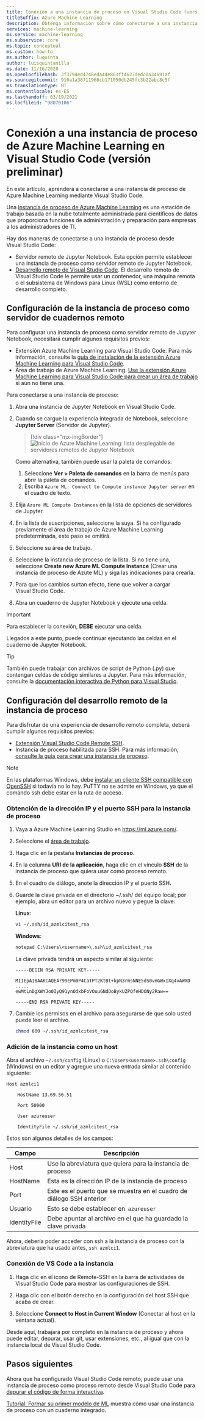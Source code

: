```yaml
---
title: Conexión a una instancia de proceso en Visual Studio Code (versión preliminar)
titleSuffix: Azure Machine Learning
description: Obtenga información sobre cómo conectarse a una instancia de proceso de Azure Machine Learning en Visual Studio Code para ejecutar cargas de trabajo interactivas de Jupyter Notebook y desarrollo remoto.
services: machine-learning
ms.service: machine-learning
ms.subservice: core
ms.topic: conceptual
ms.custom: how-to
ms.author: luquinta
author: luisquintanilla
ms.date: 11/16/2020
ms.openlocfilehash: 3f3794ed4748eda44e863ff4627dedc0a34691af
ms.sourcegitcommit: 910a1a38711966cb171050db245fc3b22abc8c5f
ms.translationtype: HT
ms.contentlocale: es-ES
ms.lasthandoff: 03/19/2021
ms.locfileid: "98070106"
---
```

# <a name="connect-to-an-azure-machine-learning-compute-instance-in-visual-studio-code-preview"></a>Conexión a una instancia de proceso de Azure Machine Learning en Visual Studio Code (versión preliminar)

En este artículo, aprenderá a conectarse a una instancia de proceso de Azure Machine Learning mediante Visual Studio Code.

Una [instancia de proceso de Azure Machine Learning](concept-compute-instance.md) es una estación de trabajo basada en la nube totalmente administrada para científicos de datos que proporciona funciones de administración y preparación para empresas a los administradores de TI.

Hay dos maneras de conectarse a una instancia de proceso desde Visual Studio Code:

* Servidor remoto de Jupyter Notebook. Esta opción permite establecer una instancia de proceso como servidor remoto de Jupyter Notebook.
* [Desarrollo remoto de Visual Studio Code](https://code.visualstudio.com/docs/remote/remote-overview). El desarrollo remoto de Visual Studio Code le permite usar un contenedor, una máquina remota o el subsistema de Windows para Linux (WSL) como entorno de desarrollo completo.

## <a name="configure-compute-instance-as-remote-notebook-server"></a>Configuración de la instancia de proceso como servidor de cuadernos remoto

Para configurar una instancia de proceso como servidor remoto de Jupyter Notebook, necesitará cumplir algunos requisitos previos:

* Extensión Azure Machine Learning para Visual Studio Code. Para más información, consulte la [guía de instalación de la extensión Azure Machine Learning para Visual Studio Code](tutorial-setup-vscode-extension.md).
* Área de trabajo de Azure Machine Learning. [Use la extensión Azure Machine Learning para Visual Studio Code para crear un área de trabajo](how-to-manage-resources-vscode.md#create-a-workspace) si aún no tiene una.

Para conectarse a una instancia de proceso:

1. Abra una instancia de Jupyter Notebook en Visual Studio Code.
1. Cuando se cargue la experiencia integrada de Notebook, seleccione **Jupyter Server** (Servidor de Jupyter).

    > [!div class="mx-imgBorder"]
    > ![Inicio de Azure Machine Learning: lista desplegable de servidores remotos de Jupyter Notebook](media/how-to-set-up-vs-code-remote/launch-server-selection-dropdown.png)

    Como alternativa, también puede usar la paleta de comandos:

    1. Seleccione **Ver > Paleta de comandos** en la barra de menús para abrir la paleta de comandos.
    1. Escriba `Azure ML: Connect to Compute instance Jupyter server` en el cuadro de texto.

1. Elija `Azure ML Compute Instances` en la lista de opciones de servidores de Jupyter.
1. En la lista de suscripciones, seleccione la suya. Si ha configurado previamente el área de trabajo de Azure Machine Learning predeterminada, este paso se omitirá.
1. Seleccione su área de trabajo.
1. Seleccione la instancia de proceso de la lista. Si no tiene una, seleccione **Create new Azure ML Compute Instance** (Crear una instancia de proceso de Azute ML) y siga las indicaciones para crearla.
1. Para que los cambios surtan efecto, tiene que volver a cargar Visual Studio Code.
1. Abra un cuaderno de Jupyter Notebook y ejecute una celda.

> [!IMPORTANT]
> Para establecer la conexión, **DEBE** ejecutar una celda.

Llegados a este punto, puede continuar ejecutando las celdas en el cuaderno de Jupyter Notebook.

> [!TIP]
> También puede trabajar con archivos de script de Python (.py) que contengan celdas de código similares a Jupyter. Para más información, consulte la [documentación interactiva de Python para Visual Studio](https://code.visualstudio.com/docs/python/jupyter-support-py).

## <a name="configure-compute-instance-remote-development"></a>Configuración del desarrollo remoto de la instancia de proceso

Para disfrutar de una experiencia de desarrollo remoto completa, deberá cumplir algunos requisitos previos:

* [Extensión Visual Studio Code Remote SSH](https://marketplace.visualstudio.com/items?itemName=ms-vscode-remote.remote-ssh).
* Instancia de proceso habilitada para SSH. Para más información, [consulte la guía para crear una instancia de proceso](how-to-create-manage-compute-instance.md).

> [!NOTE]
> En las plataformas Windows, debe [instalar un cliente SSH compatible con OpenSSH](https://code.visualstudio.com/docs/remote/troubleshooting#_installing-a-supported-ssh-client) si todavía no lo hay. PuTTY no se admite en Windows, ya que el comando ssh debe estar en la ruta de acceso.

### <a name="get-the-ip-and-ssh-port-for-your-compute-instance"></a>Obtención de la dirección IP y el puerto SSH para la instancia de proceso

1. Vaya a Azure Machine Learning Studio en https://ml.azure.com/.
2. Seleccione el [área de trabajo](concept-workspace.md).
1. Haga clic en la pestaña **Instancias de proceso**.
1. En la columna **URI de la aplicación**, haga clic en el vínculo **SSH** de la instancia de proceso que quiera usar como proceso remoto. 
1. En el cuadro de diálogo, anote la dirección IP y el puerto SSH. 
1. Guarde la clave privada en el directorio ~/.ssh/ del equipo local; por ejemplo, abra un editor para un archivo nuevo y pegue la clave: 

   **Linux**:

   ```sh
   vi ~/.ssh/id_azmlcitest_rsa  
   ```

   **Windows**:

   ```cmd
   notepad C:\Users\<username>\.ssh\id_azmlcitest_rsa
   ```

   La clave privada tendrá un aspecto similar al siguiente:

   ```text
   -----BEGIN RSA PRIVATE KEY-----

   MIIEpAIBAAKCAQEAr99EPm0P4CaTPT2KtBt+kpN3rmsNNE5dS0vmGWxIXq4vAWXD
   ..... 
   ewMtLnDgXWYJo0IyQ91ynOdxbFoVOuuGNdDoBykUZPQfeHDONy2Raw==

   -----END RSA PRIVATE KEY-----
   ```

1. Cambie los permisos en el archivo para asegurarse de que solo usted puede leer el archivo.  

   ```sh
   chmod 600 ~/.ssh/id_azmlcitest_rsa
   ```

### <a name="add-instance-as-a-host"></a>Adición de la instancia como un host

Abra el archivo `~/.ssh/config` (Linux) o `C:\Users<username>.ssh\config` (Windows) en un editor y agregue una nueva entrada similar al contenido siguiente:

```
Host azmlci1 

    HostName 13.69.56.51 

    Port 50000 

    User azureuser 

    IdentityFile ~/.ssh/id_azmlcitest_rsa
```

Estos son algunos detalles de los campos:

|Campo|Descripción|
|----|---------|
|Host|Use la abreviatura que quiera para la instancia de proceso |
|HostName|Esta es la dirección IP de la instancia de proceso |
|Port|Este es el puerto que se muestra en el cuadro de diálogo SSH anterior |
|Usuario|Esto se debe establecer en  `azureuser` |
|IdentityFile|Debe apuntar al archivo en el que ha guardado la clave privada |

Ahora, debería poder acceder con ssh a la instancia de proceso con la abreviatura que ha usado antes, `ssh azmlci1`.

### <a name="connect-vs-code-to-the-instance"></a>Conexión de VS Code a la instancia

1. Haga clic en el icono de Remote-SSH en la barra de actividades de Visual Studio Code para mostrar las configuraciones de SSH.

1. Haga clic con el botón derecho en la configuración del host SSH que acaba de crear.

1. Seleccione **Connect to Host in Current Window** (Conectar al host en la ventana actual). 

Desde aquí, trabajará por completo en la instancia de proceso y ahora puede editar, depurar, usar git, usar extensiones, etc., al igual que con la instancia local de Visual Studio Code.

## <a name="next-steps"></a>Pasos siguientes

Ahora que ha configurado Visual Studio Code remoto, puede usar una instancia de proceso como proceso remoto desde Visual Studio Code para [depurar el código de forma interactiva](how-to-debug-visual-studio-code.md).

[Tutorial: Formar su primer modelo de ML](tutorial-1st-experiment-sdk-train.md) muestra cómo usar una instancia de proceso con un cuaderno integrado.
